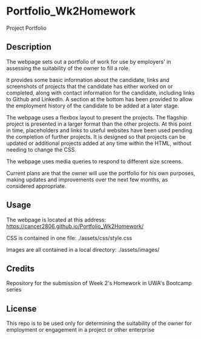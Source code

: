# Portfolio_Wk2Homework
Project Portfolio

## Description
The webpage sets out a portfolio of work for use by employers' in assessing the suitability of the owner to fill a role.

It provides some basic information about the candidate, links and screenshots of projects that the candidate has either worked on or completed, along with contact information for the candidate, including links to Github and LinkedIn.  A section at the bottom has been provided to allow the employment history of the candidate to be added at a later stage.

 The webpage uses a flexbox layout to present the projects.  The flagship project is presented in a larger format than the other projects.  At this point in time, placeholders and links to useful websites have been used pending the completion of further projects.  It is designed so that projects can be updated or additional projects added at any time within the HTML, without needing to change the CSS.

 The webpage uses media queries to respond to different size screens.

 Current plans are that the owner will use the portfolio for his own purposes, making updates and improvements over the next few months, as considered appropriate.


## Usage
The webpage is located at this address:  https://cancer2806.github.io/Portfolio_Wk2Homework/

CSS is contained in one file:  ./assets/css/style.css

Images are all contained in a local directory:  ./assets/images/


## Credits
Repository for the submission of Week 2's Homework in UWA's Bootcamp series


## License
This repo is to be used only for determining the suitability of the owner for employment or engagement in a project or other enterprise
